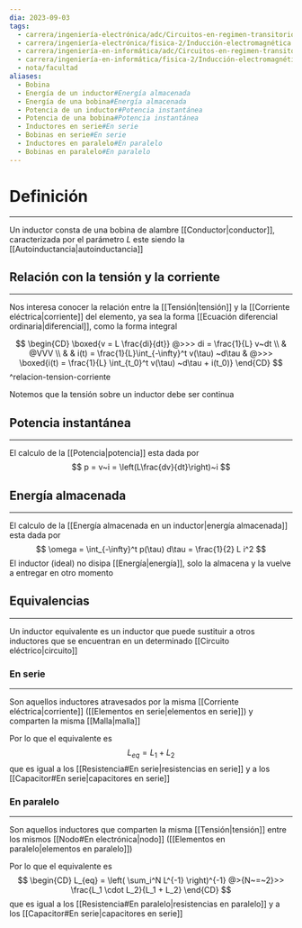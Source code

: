 ```yaml
---
dia: 2023-09-03
tags:
  - carrera/ingeniería-electrónica/adc/Circuitos-en-regimen-transitorio
  - carrera/ingeniería-electrónica/fisica-2/Inducción-electromagnética
  - carrera/ingeniería-en-informática/adc/Circuitos-en-regimen-transitorio
  - carrera/ingeniería-en-informática/fisica-2/Inducción-electromagnética
  - nota/facultad
aliases:
  - Bobina
  - Energía de un inductor#Energía almacenada
  - Energía de una bobina#Energía almacenada
  - Potencia de un inductor#Potencia instantánea
  - Potencia de una bobina#Potencia instantánea
  - Inductores en serie#En serie
  - Bobinas en serie#En serie
  - Inductores en paralelo#En paralelo
  - Bobinas en paralelo#En paralelo
---
```

# Definición
---
Un inductor consta de una bobina de alambre [[Conductor|conductor]], caracterizada por el parámetro $L$ este siendo la [[Autoinductancia|autoinductancia]]

## Relación con la tensión y la corriente
---
Nos interesa conocer la relación entre la [[Tensión|tensión]] y la [[Corriente eléctrica|corriente]] del elemento, ya sea la forma [[Ecuación diferencial ordinaria|diferencial]], como la forma integral 

$$ \begin{CD} 
	\boxed{v = L \frac{di}{dt}} @>>> di = \frac{1}{L} v~dt \\
	& @VVV \\
	& & i(t) = \frac{1}{L}\int_{-\infty}^t v(\tau) ~d\tau  & @>>> 
	\boxed{i(t) = \frac{1}{L} \int_{t_0}^t v(\tau) ~d\tau + i(t_0)}
\end{CD} $$
^relacion-tension-corriente

Notemos que la tensión sobre un inductor debe ser continua

## Potencia instantánea
---
El calculo de la [[Potencia|potencia]] esta dada por $$ p = v~i = \left(L\frac{dv}{dt}\right)~i $$

## Energía almacenada
---
El calculo de la [[Energía almacenada en un inductor|energía almacenada]] esta dada por $$ \omega = \int_{-\infty}^t p(\tau) d\tau = \frac{1}{2} L i^2 $$
El inductor (ideal) no disipa [[Energía|energía]], solo la almacena y la vuelve a entregar en otro momento

## Equivalencias
---
Un inductor equivalente es un inductor que puede sustituir a otros inductores que se encuentran en un determinado [[Circuito eléctrico|circuito]]

### En serie
---
Son aquellos inductores atravesados por la misma [[Corriente eléctrica|corriente]] ([[Elementos en serie|elementos en serie]]) y comparten la misma [[Malla|malla]]

Por lo que el equivalente es $$ L_{eq} = L_1 + L_2 $$ que es igual a los [[Resistencia#En serie|resistencias en serie]] y a los [[Capacitor#En serie|capacitores en serie]]

### En paralelo
---
Son aquellos inductores que comparten la misma [[Tensión|tensión]] entre los mismos [[Nodo#En electrónica|nodo]] ([[Elementos en paralelo|elementos en paralelo]])

Por lo que el equivalente es $$ \begin{CD} 
	L_{eq} = \left( \sum_i^N L^{-1} \right)^{-1} @>{N~=~2}>> \frac{L_1 \cdot L_2}{L_1 + L_2}
\end{CD} $$ que es igual a los [[Resistencia#En paralelo|resistencias en paralelo]] y a los [[Capacitor#En serie|capacitores en serie]]
